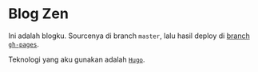 # Blog Zen

Ini adalah blogku. Sourcenya di branch `master`, lalu hasil deploy di [branch `gh-pages`](https://github.com/mzaini30/my-blog/tree/gh-pages).

Teknologi yang aku gunakan adalah [`Hugo`](https://gohugo.io/).